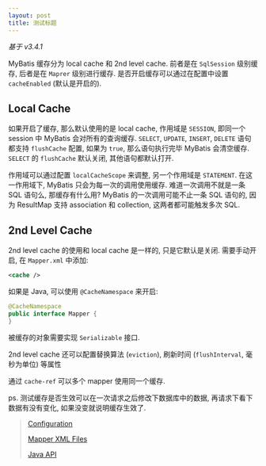 ```yaml
---
layout: post
title: 测试标题
---
```


*基于 v3.4.1*

MyBatis 缓存分为 local cache 和 2nd level cache. 前者是在 `SqlSession` 级别缓存, 
后者是在 `Maprer` 级别进行缓存. 是否开启缓存可以通过在配置中设置 `cacheEnabled` (默认是开启的).

## Local Cache

如果开启了缓存, 那么默认使用的是 local cache, 作用域是 `SESSION`, 即同一个 session 中 MyBatis 会对所有的查询缓存. 
`SELECT`, `UPDATE`, `INSERT`, `DELETE` 语句都支持 `flushCache` 配置, 如果为 `true`, 那么语句执行完毕 MyBatis
会清空缓存. `SELECT` 的 `flushCache` 默认关闭, 其他语句都默认打开.

作用域可以通过配置 `localCacheScope` 来调整, 另一个作用域是 `STATEMENT`. 在这一作用域下, 
MyBatis 只会为每一次的调用使用缓存. 难道一次调用不就是一条 SQL 语句么, 那缓存有什么用? 
MyBatis 的一次调用可能不止一条 SQL 语句的, 因为 ResultMap 支持 association 和 collection, 
这两者都可能触发多次 SQL.

## 2nd Level Cache

2nd level cache 的使用和 local cache 是一样的, 只是它默认是关闭. 需要手动开启, 在 `Mapper.xml` 中添加:

``` xml
<cache />
```

如果是 Java, 可以使用 `@CacheNamespace` 来开启:

``` java
@CacheNamespace
public interface Mapper {
}
```

被缓存的对象需要实现 `Serializable` 接口.

2nd level cache 还可以配置替换算法 (`eviction`), 刷新时间 (`flushInterval`, 毫秒为单位) 等属性

通过 `cache-ref` 可以多个 mapper 使用同一个缓存.

ps. 测试缓存是否生效可以在一次请求之后修改下数据库中的数据, 再请求下看下数据有没有变化, 
如果没变就说明缓存生效了.

> [Configuration](http://www.mybatis.org/mybatis-3/configuration.html)
>
> [Mapper XML Files](http://www.mybatis.org/mybatis-3/sqlmap-xml.html)
>
> [Java API](http://www.mybatis.org/mybatis-3/java-api.html)
